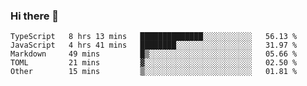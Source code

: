 ### Hi there 👋
<!--START_SECTION:waka-->

```text
TypeScript   8 hrs 13 mins   ██████████████░░░░░░░░░░░   56.13 %
JavaScript   4 hrs 41 mins   ████████░░░░░░░░░░░░░░░░░   31.97 %
Markdown     49 mins         █▒░░░░░░░░░░░░░░░░░░░░░░░   05.66 %
TOML         21 mins         ▓░░░░░░░░░░░░░░░░░░░░░░░░   02.50 %
Other        15 mins         ▒░░░░░░░░░░░░░░░░░░░░░░░░   01.81 %
```

<!--END_SECTION:waka-->
<!--
**TRoYals/TRoYals** is a ✨ _special_ ✨ repository because its `README.md` (this file) appears on your GitHub profile.

Here are some ideas to get you started:

- 🔭 I’m currently working on ...
- 🌱 I’m currently learning ...
- 👯 I’m looking to collaborate on ...
- 🤔 I’m looking for help with ...
- 💬 Ask me about ...
- 📫 How to reach me: ...
- 😄 Pronouns: ...
- ⚡ Fun fact: ...
-->

